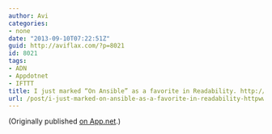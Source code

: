 ```yaml
---
author: Avi
categories:
- none
date: "2013-09-10T07:22:51Z"
guid: http://aviflax.com/?p=8021
id: 8021
tags:
- ADN
- Appdotnet
- IFTTT
title: I just marked “On Ansible” as a favorite in Readability. http://www.readability.com/articles/8gjlvko7
url: /post/i-just-marked-on-ansible-as-a-favorite-in-readability-httpwww-readability-comarticles8gjlvko7/
---
```

(Originally published [on App.net](http://alpha.app.net/aviflax/post/10615279).)